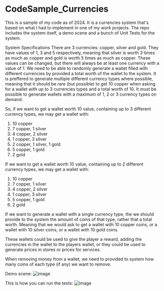 # CodeSample_Currencies
This is a sample of my code as of 2024.
It is a currencies system that's based on what I had to implement in one of my work projects.
The repo includes the system itself, a demo scene and a bunch of Unit Tests for the system.

System Specifications
There are 3 currencies: copper, silver and gold. They have values of 1, 3 and 5 respectively, meaning that silver is worth 3 times as much as copper and gold is worth 5 times as much as copper.
These values can be changed, but there will always be at least one currency with a value of 1.
We need to be able to randomly generate a wallet filled with different currencies by provided a total worth of the wallet to the system.
It is preffered to generate multiple different currency types where possible, meaning that it should be rare (but possible) to get 10 copper when asking for a wallet with up to 3 currencies types and a total worth of 10.
It must be possible to generate wallets with a maximum of 1, 2 or 3 currency types on demand.

So, if we want to get a wallet worth 10 value, containing up to 3 different currency types, we may get a wallet with:
1. 10 copper
2. 7 copper, 1 silver
3. 4 copper, 2 silver
4. 1 copper, 3 silver
5. 2 copper, 1 silver, 1 gold
6. 5 copper, 1 gold
7. 2 gold

If we want to get a wallet worth 10 value, containing up to 2 different currency types, we may get a wallet with:
1. 10 copper
2. 7 copper, 1 silver
3. 4 copper, 2 silver
4. 1 copper, 3 silver
5. 5 copper, 1 gold
6. 2 gold

If we want to generate a wallet with a single currency type, the we should provide to the system the amount of coins of that type, rather that a total worth.
Meaning that we would ask to get a wallet with 10 copper coins, or a wallet with 10 silver coins, or a wallet with 10 gold coins.

These wallets could be used to give the player a reward, adding the currencies in the wallet to the players wallet, or they could be used to generate prices in stores or prices for services.

When removing money from a wallet, we need to provided to system how many coins of each type (if any) we want to remove.

Demo scene:
![image](https://github.com/evbishop/CodeSample_Currencies/assets/16606035/dfc3f2e6-cfa2-47ec-8c0a-c8f9a360119c)

This is how you can run the tests:
![image](https://github.com/evbishop/CodeSample_Currencies/assets/16606035/e336b832-f23a-41a9-8cd5-d1802095968e)
